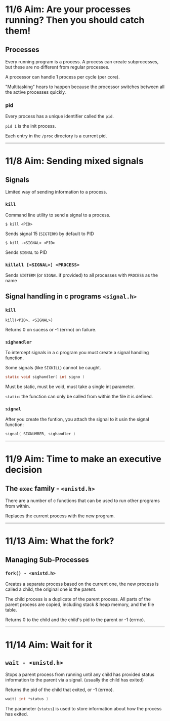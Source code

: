 # 11/6 Aim: Are your processes running? Then you should catch them!

## Processes

Every running program is a process. A process can create subprocesses, but
these are no different from regular processes.

A processor can handle 1 process per cycle (per core).

"Multitasking" hears to happen because the processor switches between
all the active processes quickly.

### pid

Every process has a unique identifier called the `pid`.

`pid 1` is the init process.

Each entry in the `/proc` directory is a current pid.

---

# 11/8 Aim: Sending mixed signals

## Signals

Limited way of sending information to a process.

### `kill`

Command line utility to send a signal to a process.

```
$ kill <PID>
```

Sends signal 15 (`SIGTERM`) by default to PID

```
$ kill -<SIGNAL> <PID>
```

Sends `SIGNAL` to PID

### `killall [<SIGNAL>] <PROCESS>`

Sends `SIGTERM` (or `SIGNAL` if provided) to all processes with `PROCESS` as
the name

## Signal handling in c programs `<signal.h>`

### `kill`
```
kill(<PID>, <SIGNAL>)
```

Returns 0 on sucess or -1 (errno) on failure.

### `sighandler`

To intercept signals in a c program you must create a signal handling
function.

Some signals (like `SIGKILL`) cannot be caught.

```c
static void sighandler( int signo )
```

Must be static, must be void, must take a single int parameter.

`static`: the function can only be called from within the file it
is defined.

### `signal`

After you create the funtion, you attach the signal to it usin
the signal function:

```c
signal( SIGNUMBER, sighandler )
```

---

# 11/9 Aim: Time to make an executive decision

## The `exec` family - `<unistd.h>`

There are a number of c functions that can be used to run other programs
from within.

Replaces the current process with the new program.

---

# 11/13 Aim: What the fork?

## Managing Sub-Processes

### `fork() - <unistd.h>`

Creates a separate process based on the current one, the new process
is called a child, the original one is the parent.

The child process is a duplicate of the parent process.
All parts of the parent process are copied, including stack & heap
memory, and the file table.

Returns 0 to the child and the child's pid to the parent or -1 (errno).

---

# 11/14 Aim: Wait for it

## `wait - <unistd.h>`

Stops a parent process from running until any child has provided status
information to the parent via a signal. (usually the child has exited)

Returns the pid of the child that exited, or -1 (errno).

```c
wait( int *status )
```

The parameter (`status`) is used to store information about how the process
has exited.
